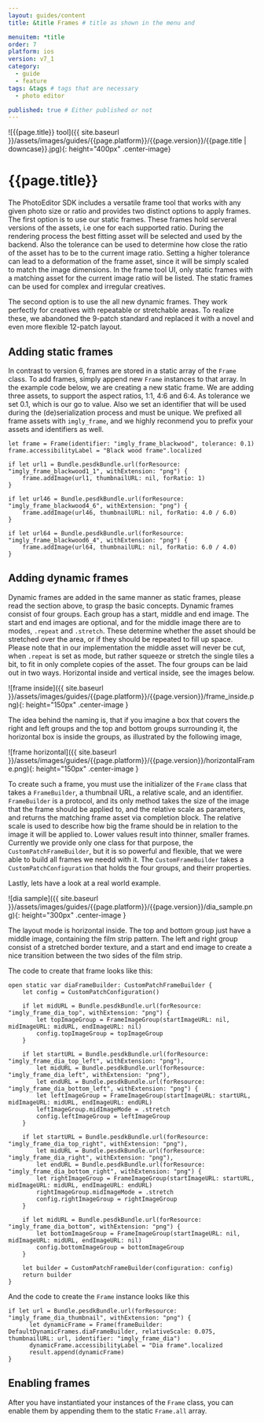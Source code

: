```yaml
---
layout: guides/content
title: &title Frames # title as shown in the menu and

menuitem: *title
order: 7
platform: ios
version: v7_1
category:
  - guide
  - feature
tags: &tags # tags that are necessary
  - photo editor

published: true # Either published or not
---
```


![{{page.title}} tool]({{ site.baseurl }}/assets/images/guides/{{page.platform}}/{{page.version}}/{{page.title | downcase}}.jpg){: height="400px" .center-image}

# {{page.title}}

The PhotoEditor SDK includes a versatile frame tool that works with any given photo size or ratio and provides two distinct options to apply frames.
The first option is to use our static frames. These frames hold serveral versions of the assets, i.e one for each supported ratio. During the rendering process the
best fitting asset will be selected and used by the backend. Also the tolerance can be used to determine how close the ratio of the asset has to be to the current image
ratio. Setting a higher tolerance can lead to a deformation of the frame asset, since it will be simply scaled to match the image dimensions.
In the frame tool UI, only static frames with a matching asset for the current image ratio will be listed. The static frames can be used for complex and irregular creatives.

The second option is to use the all new dynamic frames. They work perfectly for creatives with repeatable or stretchable areas. To realize these, we abandoned the 9-patch standard and replaced it with a novel and even more flexible 12-patch layout.

## Adding static frames

In contrast to version 6, frames are stored in a static array of the `Frame` class. To add frames, simply append new `Frame` instances to that array.
In the example code below, we are creating a new static frame. We are adding three assets, to support the aspect ratios, 1:1, 4:6 and 6:4.
As tolerance we set 0.1, which is our go to value. Also we set an identifier that will be used during the (de)serialization process and must be unique. We prefixed all frame assets with `imgly_frame`, and we highly reconmend you to prefix your assets and identifiers as well.

```
let frame = Frame(identifier: "imgly_frame_blackwood", tolerance: 0.1)
frame.accessibilityLabel = "Black wood frame".localized

if let url1 = Bundle.pesdkBundle.url(forResource: "imgly_frame_blackwood1_1", withExtension: "png") {
    frame.addImage(url1, thumbnailURL: nil, forRatio: 1)
}

if let url46 = Bundle.pesdkBundle.url(forResource: "imgly_frame_blackwood4_6", withExtension: "png") {
    frame.addImage(url46, thumbnailURL: nil, forRatio: 4.0 / 6.0)
}

if let url64 = Bundle.pesdkBundle.url(forResource: "imgly_frame_blackwood6_4", withExtension: "png") {
    frame.addImage(url64, thumbnailURL: nil, forRatio: 6.0 / 4.0)
}
```


## Adding dynamic frames

Dynamic frames are added in the same manner as static frames, please read the section above, to grasp the basic concepts.
Dynamic frames consist of four groups. Each group has a start, middle and end image. The start and end images are optional,
and for the middle image there are to modes, `.repeat` and `.stretch`. These determine whether the asset should be stretched over the area,
or if they should be repeated to fill up space. Please note that in our implementation the middle asset will never be cut, when `.repeat` is set
as mode, but rather squeeze or stretch the single tiles a bit, to fit in only complete copies of the asset.
The four groups can be laid out in two ways. Horizontal inside and vertical inside, see the images below.


![frame inside]({{ site.baseurl }}/assets/images/guides/{{page.platform}}/{{page.version}}/frame_inside.png){: height="150px" .center-image }

The idea behind the naming is, that if you imagine a box that covers the right and left groups and the top and bottom groups surrounding it,
the horizontal box is inside the groups, as illustrated by the following image,

![frame horizontal]({{ site.baseurl }}/assets/images/guides/{{page.platform}}/{{page.version}}/horizontalFrame.png){: height="150px" .center-image }

To create such a frame, you must use the initializer of the `Frame` class that takes a `FrameBuilder`, a thumbnail URL, a relative scale, and
 an identifier. `FrameBuilder` is a protocol, and its only method takes the size of the image that the frame should be applied to, and
 the relative scale as parameters, and returns the matching frame asset via completion block. The relative scale is used to describe how
 big the frame should be in relation to the image it will be applied to. Lower values result into thinner, smaller frames. Currently we provide only one
 class for that purpose, the `CustomPatchFrameBuilder`, but it is so powerful and flexible, that we were able to build all frames we needd with it.
 The `CustomFrameBuilder` takes a `CustomPatchConfiguration` that holds the four groups, and theirr properties.

Lastly, lets have a look at a real world example.

![dia sample]({{ site.baseurl }}/assets/images/guides/{{page.platform}}/{{page.version}}/dia_sample.png){: height="300px" .center-image }

The layout mode is horizontal inside. The top and bottom group just have a middle image, containing the film strip pattern.
The left and right group consist of a stretched border texture, and a start and end image to create a nice transition between the two sides of the film strip.

The code to create that frame looks like this:

```
open static var diaFrameBuilder: CustomPatchFrameBuilder {
    let config = CustomPatchConfiguration()

    if let midURL = Bundle.pesdkBundle.url(forResource: "imgly_frame_dia_top", withExtension: "png") {
        let topImageGroup = FrameImageGroup(startImageURL: nil, midImageURL: midURL, endImageURL: nil)
        config.topImageGroup = topImageGroup
    }

    if let startURL = Bundle.pesdkBundle.url(forResource: "imgly_frame_dia_top_left", withExtension: "png"),
        let midURL = Bundle.pesdkBundle.url(forResource: "imgly_frame_dia_left", withExtension: "png"),
        let endURL = Bundle.pesdkBundle.url(forResource: "imgly_frame_dia_bottom_left", withExtension: "png") {
        let leftImageGroup = FrameImageGroup(startImageURL: startURL, midImageURL: midURL, endImageURL: endURL)
        leftImageGroup.midImageMode = .stretch
        config.leftImageGroup = leftImageGroup
    }

    if let startURL = Bundle.pesdkBundle.url(forResource: "imgly_frame_dia_top_right", withExtension: "png"),
        let midURL = Bundle.pesdkBundle.url(forResource: "imgly_frame_dia_right", withExtension: "png"),
        let endURL = Bundle.pesdkBundle.url(forResource: "imgly_frame_dia_bottom_right", withExtension: "png") {
        let rightImageGroup = FrameImageGroup(startImageURL: startURL, midImageURL: midURL, endImageURL: endURL)
        rightImageGroup.midImageMode = .stretch
        config.rightImageGroup = rightImageGroup
    }

    if let midURL = Bundle.pesdkBundle.url(forResource: "imgly_frame_dia_bottom", withExtension: "png") {
        let bottomImageGroup = FrameImageGroup(startImageURL: nil, midImageURL: midURL, endImageURL: nil)
        config.bottomImageGroup = bottomImageGroup
    }

    let builder = CustomPatchFrameBuilder(configuration: config)
    return builder
}
```

And the code to create the `Frame` instance looks like this

```
if let url = Bundle.pesdkBundle.url(forResource: "imgly_frame_dia_thumbnail", withExtension: "png") {
      let dynamicFrame = Frame(frameBuilder: DefaultDynamicFrames.diaFrameBuilder, relativeScale: 0.075, thumbnailURL: url, identifier: "imgly_frame_dia")
      dynamicFrame.accessibilityLabel = "Dia frame".localized
      result.append(dynamicFrame)
}
```

## Enabling frames

After you have instantiated your instances of the `Frame` class, you can enable them by appending them to the static `Frame.all` array.
